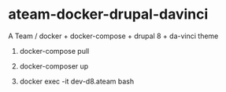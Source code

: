 # ateam-docker-drupal-davinci
A Team / docker + docker-compose + drupal 8 + da-vinci theme

1. docker-compose pull 

2. docker-composer up

3. docker exec -it dev-d8.ateam bash